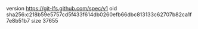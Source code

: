 version https://git-lfs.github.com/spec/v1
oid sha256:c218b59e5757cd5f433f614db0260efb66dbc813133c62707b82ca1f7e8b51b7
size 37655
